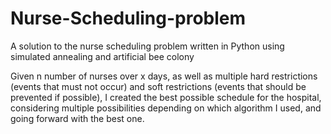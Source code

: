 # Nurse-Scheduling-problem
A solution to the nurse scheduling problem written in Python using simulated annealing and artificial bee colony

Given n number of nurses over x days, as well as multiple hard restrictions (events that must not occur) and soft restrictions (events that should be prevented if possible), I created the best possible schedule for the hospital, considering multiple possibilities depending on which algorithm I used, and going forward with the best one. 
